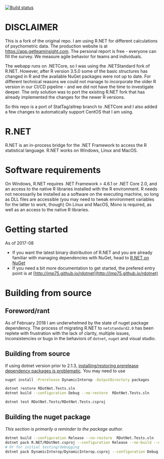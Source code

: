 [![Build status](https://ci.appveyor.com/api/projects/status/bok963px1o9k7jay?svg=true)](https://ci.appveyor.com/project/jmp75/rdotnet)

# DISCLAIMER
This is a fork of the original repo. I am using R.NET for different calculations of psychometric data. The production website is at https://app.getteaminsight.com. The personal report is free - everyone can fill the survey. We measure agile behavior for teams and individuals.

The webapp runs on .NETCore, so I was using the .NETStandard fork of R.NET. However, after R version 3.5.0 some of the basic structures has changed in R and the available NuGet packages were not up to date. For different technical reasons we could not manage to incorporate the older R version in our CI/CD pipeline - and we did not have the time to investigate deeper. The only solution was to port the existing R.NET fork that has already implemented the changes for the newer R versions.

So this repo is a port of StatTag/altrep branch to .NETCore and I also added a few changes to automatically support CentOS that I am using.

R.NET
=======

R.NET is an in-process bridge for the .NET Framework to access the R statistical language. R.NET works on Windows, Linux and MacOS. 

# Software requirements

On Windows, R.NET requires .NET Framework > 4.6.1 or .NET Core 2.0, and an access to the native R libraries installed with the R environment. R needs not necessarily be installed as a software on the executing machine, so long as DLL files are accessible (you may need to tweak environment variables for the latter to work, though)
On Linux and MacOS, Mono is required, as well as an access to the native R libraries.

# Getting started

As of 2017-08

* If you want the latest binary distribution of R.NET and you are already familiar with managing dependencies with NuGet, head to [R.NET on NuGet](https://www.nuget.org/packages?q=R.NET)
* If you need a bit more documentation to get started, the prefered entry point is at [http://jmp75.github.io/rdotnet](http://jmp75.github.io/rdotnet)

# Building from source

## Foreword/rant

As of February 2018 I am underwhelmed by the state of nuget package dependency. The process of migrating R.NET to `netstandard2.0` has been replete with frustration with the lack of clarity, multiple issues, inconsistencies or bugs in the behaviors of `dotnet`, `nuget` and visual studio.

## Building from source

If using dotnet version prior to 2.1.3, [installing/restoring prerelease dependency packages is problematic](https://github.com/dotnet/cli/issues/8485). You may need to use

```sh
nuget install -Prerelease DynamicInterop -OutputDirectory packages
```

```sh
dotnet restore RDotNet.Tests.sln
dotnet build --configuration Debug --no-restore  RDotNet.Tests.sln
```

```sh
dotnet test RDotNet.Tests/RDotNet.Tests.csproj
```

## Building the nuget package

*This section is primarily a reminder to the package author.*

```bash
dotnet build --configuration Release --no-restore  RDotNet.Tests.sln
dotnet pack R.NET/RDotNet.csproj --configuration Release --no-build --no-restore --output nupkgs
# Or for initial testing/debugging
dotnet pack DynamicInterop/DynamicInterop.csproj --configuration Debug --no-build --no-restore --output nupkgs
```
